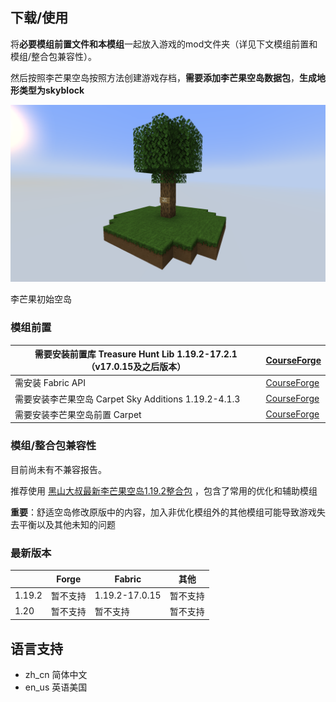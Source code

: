 
## 下载/使用

将**必要模组前置文件和本模组**一起放入游戏的mod文件夹（详见下文模组前置和模组/整合包兼容性）。

然后按照李芒果空岛按照方法创建游戏存档，**需要添加李芒果空岛数据包**，**生成地形类型为skyblock**

![](tutorials/screenshot/ilmango_start.png)

李芒果初始空岛



### 模组前置

| 需要安装前置库 Treasure Hunt Lib 1.19.2-17.2.1（v17.0.15及之后版本） | [CourseForge](https://link.mcmod.cn/target/aHR0cHM6Ly93d3cuY3Vyc2Vmb3JnZS5jb20vbWluZWNyYWZ0L21jLW1vZHMvdHJlYXN1cmUtaHVudC1saWI=) |
| ------------------------------------------------------------ | ------------------------------------------------------------ |
| 需安装 Fabric API                                            | [CourseForge](https://link.mcmod.cn/target/aHR0cHM6Ly93d3cuY3Vyc2Vmb3JnZS5jb20vbWluZWNyYWZ0L21jLW1vZHMvZmFicmljLWFwaQ==) |
| 需要安装李芒果空岛 Carpet Sky Additions 1.19.2-4.1.3         | [CourseForge](https://link.mcmod.cn/target/aHR0cHM6Ly93d3cuY3Vyc2Vmb3JnZS5jb20vbWluZWNyYWZ0L21jLW1vZHMvY2FycGV0LXNreS1hZGRpdGlvbnM=) |
| 需要安装李芒果空岛前置 Carpet                                | [CourseForge](https://link.mcmod.cn/target/aHR0cHM6Ly93d3cuY3Vyc2Vmb3JnZS5jb20vbWluZWNyYWZ0L21jLW1vZHMvY2FycGV0) |



### 模组/整合包兼容性

目前尚未有不兼容报告。

推荐使用 [黑山大叔最新李芒果空岛1.19.2整合包](https://www.bilibili.com/video/BV1Sd4y11798/?spm_id_from=333.999.0.0&vd_source=3d47f7f15977e64edde817f5a2a56593) ，包含了常用的优化和辅助模组

**重要**：舒适空岛修改原版中的内容，加入非优化模组外的其他模组可能导致游戏失去平衡以及其他未知的问题



### 最新版本

|        | Forge    | Fabric                        | 其他     |
| ------ | -------- | ----------------------------- | -------- |
| 1.19.2 | 暂不支持 |  1.19.2-17.0.15 | 暂不支持 |
| 1.20   | 暂不支持 | 暂不支持                      | 暂不支持 |





## 语言支持

- zh_cn 简体中文
- en_us 英语美国



